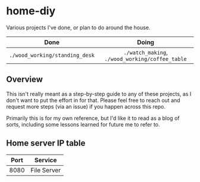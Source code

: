 # home-diy

Various projects I've done, or plan to do around the house.

| Done | Doing |
|:----:|:-----:|
| `./wood_working/standing_desk` | `./watch_making`, `./wood_working/coffee_table` |

## Overview

This isn't really meant as a step-by-step guide to any of these projects, as I don't want to put the effort in for that. Please feel free to reach out and request more steps (via an issue) if you happen across this repo.

Primarily this is for my own reference, but I'd like it to read as a blog of sorts, including some lessons learned for future me to refer to.

## Home server IP table

| Port | Service |
|:----:|:-------:|
| 8080 | File Server |